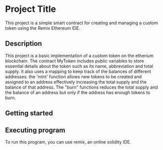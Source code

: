 # Project Title
This project is a simple smart contract for creating and managing a custom token using the Remix Ethereum IDE.

## Description
This project is a basic implementation of a custom token on the etherium blockchain. The contract MyToken includes public variables to store essential details about the token such as its name, abbreviation and total supply.
it also uses a mapping to keep track of the balances of different addresses. the 'mint' function allows new tokens to be created and assigned to an address effectively increasing the total supply and the balance of that address.
The "burn" functions reduces the total supply and the balance of an address but only if the address has enough tokens to burn.

## Getting started
## Executing program
To run this program, you can use remix, an online solidity IDE.
